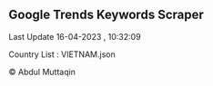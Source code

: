 

## Google Trends Keywords Scraper 
 
Last Update 16-04-2023 , 10:32:09

Country List :
VIETNAM.json



© Abdul Muttaqin 
